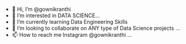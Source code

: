 - 👋 Hi, I’m @gownikranthi
- 👀 I’m interested in  DATA SCIENCE...
- 🌱 I’m currently learning Data Engineering Skills
- 💞️ I’m looking to collaborate on ANY type of Data Science projects ...
- 📫 How to reach me Instagram @gownikranthi ...

<!---
gownikranthi/gownikranthi is a ✨ special ✨ repository because its `README.md` (this file) appears on your GitHub profile.
You can click the Preview link to take a look at your changes.
--->

